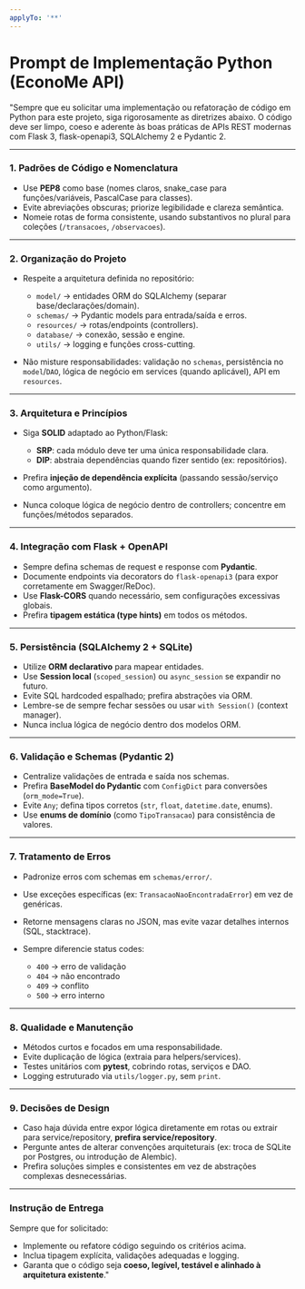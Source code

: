 ```yaml
---
applyTo: '**'
---
```


# Prompt de Implementação Python (EconoMe API)

"Sempre que eu solicitar uma implementação ou refatoração de código em Python para este projeto, siga rigorosamente as diretrizes abaixo. O código deve ser limpo, coeso e aderente às boas práticas de APIs REST modernas com Flask 3, flask-openapi3, SQLAlchemy 2 e Pydantic 2.

---

### 1. Padrões de Código e Nomenclatura

* Use **PEP8** como base (nomes claros, snake_case para funções/variáveis, PascalCase para classes).
* Evite abreviações obscuras; priorize legibilidade e clareza semântica.
* Nomeie rotas de forma consistente, usando substantivos no plural para coleções (`/transacoes`, `/observacoes`).

---

### 2. Organização do Projeto

* Respeite a arquitetura definida no repositório:

  * `model/` → entidades ORM do SQLAlchemy (separar base/declarações/domain).
  * `schemas/` → Pydantic models para entrada/saída e erros.
  * `resources/` → rotas/endpoints (controllers).
  * `database/` → conexão, sessão e engine.
  * `utils/` → logging e funções cross-cutting.
* Não misture responsabilidades: validação no `schemas`, persistência no `model`/`DAO`, lógica de negócio em services (quando aplicável), API em `resources`.

---

### 3. Arquitetura e Princípios

* Siga **SOLID** adaptado ao Python/Flask:

  * **SRP**: cada módulo deve ter uma única responsabilidade clara.
  * **DIP**: abstraia dependências quando fizer sentido (ex: repositórios).
* Prefira **injeção de dependência explícita** (passando sessão/serviço como argumento).
* Nunca coloque lógica de negócio dentro de controllers; concentre em funções/métodos separados.

---

### 4. Integração com Flask + OpenAPI

* Sempre defina schemas de request e response com **Pydantic**.
* Documente endpoints via decorators do `flask-openapi3` (para expor corretamente em Swagger/ReDoc).
* Use **Flask-CORS** quando necessário, sem configurações excessivas globais.
* Prefira **tipagem estática (type hints)** em todos os métodos.

---

### 5. Persistência (SQLAlchemy 2 + SQLite)

* Utilize **ORM declarativo** para mapear entidades.
* Use **Session local** (`scoped_session`) ou `async_session` se expandir no futuro.
* Evite SQL hardcoded espalhado; prefira abstrações via ORM.
* Lembre-se de sempre fechar sessões ou usar `with Session()` (context manager).
* Nunca inclua lógica de negócio dentro dos modelos ORM.

---

### 6. Validação e Schemas (Pydantic 2)

* Centralize validações de entrada e saída nos schemas.
* Prefira **BaseModel do Pydantic** com `ConfigDict` para conversões (`orm_mode=True`).
* Evite `Any`; defina tipos corretos (`str`, `float`, `datetime.date`, enums).
* Use **enums de domínio** (como `TipoTransacao`) para consistência de valores.

---

### 7. Tratamento de Erros

* Padronize erros com schemas em `schemas/error/`.
* Use exceções específicas (ex: `TransacaoNaoEncontradaError`) em vez de genéricas.
* Retorne mensagens claras no JSON, mas evite vazar detalhes internos (SQL, stacktrace).
* Sempre diferencie status codes:

  * `400` → erro de validação
  * `404` → não encontrado
  * `409` → conflito
  * `500` → erro interno

---

### 8. Qualidade e Manutenção

* Métodos curtos e focados em uma responsabilidade.
* Evite duplicação de lógica (extraia para helpers/services).
* Testes unitários com **pytest**, cobrindo rotas, serviços e DAO.
* Logging estruturado via `utils/logger.py`, sem `print`.

---

### 9. Decisões de Design

* Caso haja dúvida entre expor lógica diretamente em rotas ou extrair para service/repository, **prefira service/repository**.
* Pergunte antes de alterar convenções arquiteturais (ex: troca de SQLite por Postgres, ou introdução de Alembic).
* Prefira soluções simples e consistentes em vez de abstrações complexas desnecessárias.

---

### **Instrução de Entrega**

Sempre que for solicitado:

* Implemente ou refatore código seguindo os critérios acima.
* Inclua tipagem explícita, validações adequadas e logging.
* Garanta que o código seja **coeso, legível, testável e alinhado à arquitetura existente**."